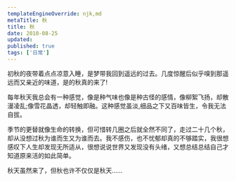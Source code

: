 ```yaml
---
templateEngineOverride: njk,md
metaTitle: 秋
title: 秋
date: 2010-08-25
updated:
published: true
tags: ['日常']
---
```


<div class="col-start-3 col-end-9">
初秋的夜带着点点凉意入睡，是梦带我回到遥远的过去。几度惊醒后似乎嗅到那遥远而又亲近的味道，是的秋真的来了!

每年秋天我总会有一种感觉，像是种气味也像是种古怪的感情，像柳絮飞扬，却散漫凌乱;像雪花晶透，却轻触即融。这种感觉虽淡,细品之下又百味皆生，令我无法自拔。

季节的更替就像生命的转换，但可惜转几圈之后就全然不同了，走过二十几个秋，却从没想过秋为谁而生又为谁而去。我不感伤，也不忧郁却真的不够踏实，我很想感叹下人生却发现无所适从，很想说说世界又发现没有头绪，又想总结总结自己才知道原来活的如此简单。

秋天虽然来了，但秋也许不仅仅是秋天&#8230;&#8230;
</div>
